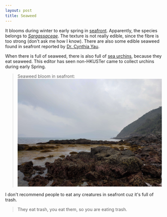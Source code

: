 ```yaml
---
layout: post
title: Seaweed
---
```

It blooms during winter to early spring in [seafront](). Apparently, the species belongs to [*Sargassaceae*](https://en.wikipedia.org/wiki/Sargassaceae). The texture is not really edible, since the fibre is too strong (don't ask me how I know). There are also some edible seaweed found in seafront reported by [Dr. Cynthia Yau](https://facultyprofiles.hkust.edu.hk/profiles.php?profile=sin-ting-cynthia-yau-cynthiastyau).

When there is full of seaweed, there is also full of [sea urchins](sea_urchin.md), because they eat seaweed. This editor has seen non-HKUSTer came to collect urchins during early Spring.

> Seaweed bloom in seafront:
![seaweed_bloom](/media/seaweedbloom.jpg)

I don't recommend people to eat any creatures in seafront cuz it's full of trash.

> They eat trash, you eat them, so you are eating trash.
